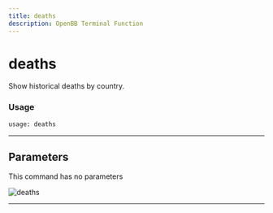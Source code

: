 ```yaml
---
title: deaths
description: OpenBB Terminal Function
---
```


# deaths

Show historical deaths by country.

### Usage

```python
usage: deaths
```

---

## Parameters

This command has no parameters


![deaths](https://user-images.githubusercontent.com/46355364/153897766-73a8e2ee-c4e6-40d3-a65d-8b116efdacfa.png)

---
